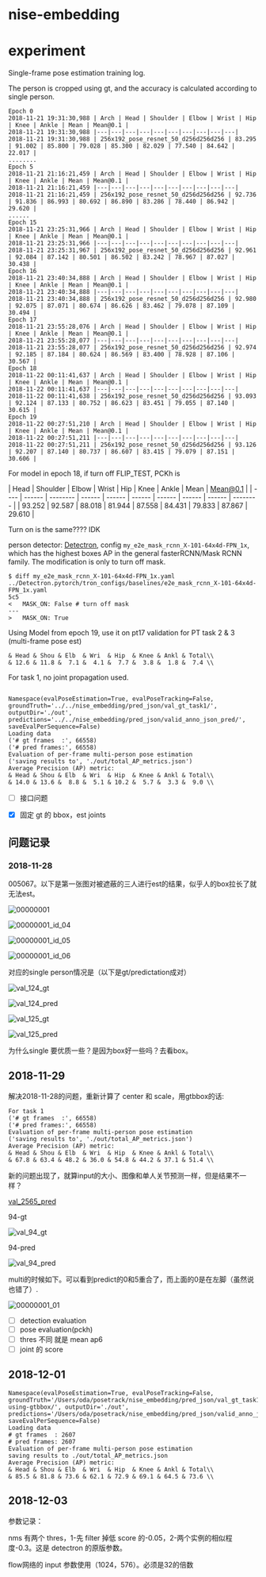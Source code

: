 # nise-embedding



# experiment

Single-frame pose estimation training log. 

The person is cropped using gt, and the  accuracy is calculated according to single person.

```
Epoch 0
2018-11-21 19:31:30,988 | Arch | Head | Shoulder | Elbow | Wrist | Hip | Knee | Ankle | Mean | Mean@0.1 |
2018-11-21 19:31:30,988 |---|---|---|---|---|---|---|---|---|---|
2018-11-21 19:31:30,988 | 256x192_pose_resnet_50_d256d256d256 | 83.295 | 91.002 | 85.800 | 79.028 | 85.300 | 82.029 | 77.540 | 84.642 | 22.017 |
........
Epoch 5
2018-11-21 21:16:21,459 | Arch | Head | Shoulder | Elbow | Wrist | Hip | Knee | Ankle | Mean | Mean@0.1 |
2018-11-21 21:16:21,459 |---|---|---|---|---|---|---|---|---|---|
2018-11-21 21:16:21,459 | 256x192_pose_resnet_50_d256d256d256 | 92.736 | 91.836 | 86.993 | 80.692 | 86.890 | 83.286 | 78.440 | 86.942 | 29.620 |
......
Epoch 15
2018-11-21 23:25:31,966 | Arch | Head | Shoulder | Elbow | Wrist | Hip | Knee | Ankle | Mean | Mean@0.1 |
2018-11-21 23:25:31,966 |---|---|---|---|---|---|---|---|---|---|
2018-11-21 23:25:31,967 | 256x192_pose_resnet_50_d256d256d256 | 92.961 | 92.084 | 87.142 | 80.501 | 86.502 | 83.242 | 78.967 | 87.027 | 30.438 |
Epoch 16
2018-11-21 23:40:34,888 | Arch | Head | Shoulder | Elbow | Wrist | Hip | Knee | Ankle | Mean | Mean@0.1 |
2018-11-21 23:40:34,888 |---|---|---|---|---|---|---|---|---|---|
2018-11-21 23:40:34,888 | 256x192_pose_resnet_50_d256d256d256 | 92.980 | 92.075 | 87.071 | 80.674 | 86.626 | 83.462 | 79.078 | 87.109 | 30.494 |
Epoch 17
2018-11-21 23:55:28,076 | Arch | Head | Shoulder | Elbow | Wrist | Hip | Knee | Ankle | Mean | Mean@0.1 |
2018-11-21 23:55:28,077 |---|---|---|---|---|---|---|---|---|---|
2018-11-21 23:55:28,077 | 256x192_pose_resnet_50_d256d256d256 | 92.974 | 92.185 | 87.184 | 80.624 | 86.569 | 83.400 | 78.928 | 87.106 | 30.567 |
Epoch 18
2018-11-22 00:11:41,637 | Arch | Head | Shoulder | Elbow | Wrist | Hip | Knee | Ankle | Mean | Mean@0.1 |
2018-11-22 00:11:41,637 |---|---|---|---|---|---|---|---|---|---|
2018-11-22 00:11:41,638 | 256x192_pose_resnet_50_d256d256d256 | 93.093 | 92.124 | 87.133 | 80.752 | 86.623 | 83.451 | 79.055 | 87.140 | 30.615 |
Epoch 19
2018-11-22 00:27:51,210 | Arch | Head | Shoulder | Elbow | Wrist | Hip | Knee | Ankle | Mean | Mean@0.1 |
2018-11-22 00:27:51,211 |---|---|---|---|---|---|---|---|---|---|
2018-11-22 00:27:51,211 | 256x192_pose_resnet_50_d256d256d256 | 93.126 | 92.207 | 87.140 | 80.737 | 86.607 | 83.415 | 79.079 | 87.151 | 30.606 |
```

For model in epoch 18, if turn off FLIP_TEST, PCKh is 

| Head   | Shoulder | Elbow  | Wrist  | Hip    | Knee   | Ankle  | Mean   | Mean@0.1 |
| ---- | ------ | -------- | ------ | ------ | ------ | ------ | ------ | ------ | -------- |
| 93.252 | 92.587   | 88.018 | 81.944 | 87.558 | 84.431 | 79.833 | 87.867 | 29.610   |

Turn on is the same???? IDK



person detector: [Detectron](https://github.com/roytseng-tw/Detectron.pytorch#supported-network-modules), config `my_e2e_mask_rcnn_X-101-64x4d-FPN_1x`, which has the highest boxes AP in the general fasterRCNN/Mask RCNN family. The modification is only to turn off mask. 

```
$ diff my_e2e_mask_rcnn_X-101-64x4d-FPN_1x.yaml ../Detectron.pytorch/tron_configs/baselines/e2e_mask_rcnn_X-101-64x4d-FPN_1x.yaml
5c5
<   MASK_ON: False # turn off mask
---
>   MASK_ON: True
```



Using Model from epoch 19, use it on pt17 validation for PT task 2 & 3 (multi-frame pose est)

```
& Head & Shou & Elb  & Wri  & Hip  & Knee & Ankl & Total\\
& 12.6 & 11.8 &  7.1 &  4.1 &  7.7 &  3.8 &  1.8 &  7.4 \\
```



For task 1, no joint propagation used.

```

Namespace(evalPoseEstimation=True, evalPoseTracking=False, groundTruth='../../nise_embedding/pred_json/val_gt_task1/', outputDir='./out', predictions='../../nise_embedding/pred_json/valid_anno_json_pred/', saveEvalPerSequence=False)
Loading data
('# gt frames  :', 66558)
('# pred frames:', 66558)
Evaluation of per-frame multi-person pose estimation
('saving results to', './out/total_AP_metrics.json')
Average Precision (AP) metric:
& Head & Shou & Elb  & Wri  & Hip  & Knee & Ankl & Total\\
& 14.0 & 13.6 &  8.8 &  5.1 & 10.2 &  5.7 &  3.3 &  9.0 \\
```

- [ ] 接口问题

- [x] 固定 gt 的 bbox，est joints



## 问题记录

### 2018-11-28

005067。以下是第一张图对被遮蔽的三人进行est的结果，似乎人的box拉长了就无法est。

![00000001](assets/00000001.jpg)

![00000001_id_04](assets/00000001_id_04.jpg)

![00000001_id_05](assets/00000001_id_05.jpg)

![00000001_id_06](assets/00000001_id_06.jpg)

对应的single person情况是（以下是gt/predictation成对）

![val_124_gt](assets/val_124_gt.jpg)

![val_124_pred](assets/val_124_pred.jpg)

![val_125_gt](assets/val_125_gt.jpg)

![val_125_pred](assets/val_125_pred.jpg)

为什么single 要优质一些？是因为box好一些吗？去看box。

## 2018-11-29

解决2018-11-28的问题，重新计算了 center 和 scale，用gtbbox的话:

```
For task 1
('# gt frames  :', 66558)
('# pred frames:', 66558)
Evaluation of per-frame multi-person pose estimation
('saving results to', './out/total_AP_metrics.json')
Average Precision (AP) metric:
& Head & Shou & Elb  & Wri  & Hip  & Knee & Ankl & Total\\
& 67.8 & 63.4 & 48.2 & 36.0 & 54.8 & 44.2 & 37.1 & 51.4 \\
```

新的问题出现了，就算input的大小、图像和单人关节预测一样，但是结果不一样？

[val_2565_pred](assets/val_2565_pred-1543543057015.jpg)

94-gt

![val_94_gt](assets/val_94_gt.jpg)

94-pred

![val_94_pred](assets/val_94_pred.jpg)

multi的时候如下。可以看到predict的0和5重合了，而上面的0是在左脚（虽然说也错了）.

![00000001_01](assets/00000001_01.jpg)



- [ ] detection evaluation
- [ ] pose evaluation(pckh)
- [ ] thres 不同 就是 mean ap6
- [ ] joint 的 score

## 2018-12-01

```
Namespace(evalPoseEstimation=True, evalPoseTracking=False, groundTruth='/Users/oda/posetrack/nise_embedding/pred_json/val_gt_task1-using-gtbbox/', outputDir='./out', predictions='/Users/oda/posetrack/nise_embedding/pred_json/valid_anno_json_pred_task_1_gt/', saveEvalPerSequence=False)
Loading data
# gt frames  : 2607
# pred frames: 2607
Evaluation of per-frame multi-person pose estimation
saving results to ./out/total_AP_metrics.json
Average Precision (AP) metric:
& Head & Shou & Elb  & Wri  & Hip  & Knee & Ankl & Total\\
& 85.5 & 81.8 & 73.6 & 62.1 & 72.9 & 69.1 & 64.5 & 73.6 \\
```

## 2018-12-03

参数记录：

nms 有两个 thres，1-先 filter 掉低 score 的-0.05，2-两个实例的相似程度-0.3。这是 detectron 的原版参数。

flow网络的 input 参数使用（1024，576）。必须是32的倍数